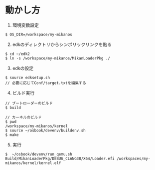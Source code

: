 # 動かし方

1. 環境変数設定
```
$ OS_DIR=/workspace/my-mikanos
```

2. edkのディレクトリからシンボリックリンクを貼る
```
$ cd ~/edk2
$ ln -s /workspace/my-mikanos/MikanLoaderPkg ./
```

3. edkの設定
```
$ source edksetup.sh
// 必要に応じてConf/target.txtを編集する
```

4. ビルド実行
```
// ブートローダーのビルド
$ build

// カーネルのビルド
$ pwd
/workspace/my-mikanos/kernel
$ source ~/osbook/devenv/buildenv.sh
$ make
```

5. 実行
```
$  ~/osbook/devenv/run_qemu.sh Build/MikanLoaderPkg/DEBUG_CLANG38/X64/Loader.efi /workspaces/my-mikanos/kernel/kernel.elf
```